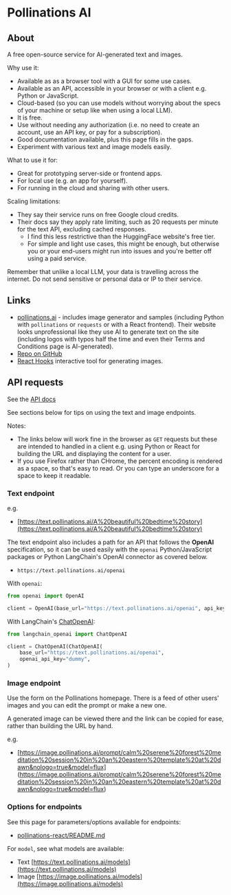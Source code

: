 # Pollinations AI

## About

A free open-source service for AI-generated text and images. 

Why use it:

- Available as as a browser tool with a GUI for some use cases.
- Available as an API, accessible in your browser or with a client e.g. Python or JavaScript.
- Cloud-based (so you can use models without worrying about the specs of your machine or setup like when using a local LLM).
- It is free.
- Use without needing any authorization (i.e. no need to create an account, use an API key, or pay for a subscription).
- Good documentation available, plus this page fills in the gaps.
- Experiment with various text and image models easily.

What to use it for:

- Great for prototyping server-side or frontend apps.
- For local use (e.g. an app for yourself).
- For running in the cloud and sharing with other users. 

Scaling limitations:

- They say their service runs on free Google cloud credits.
- Their docs say they apply rate limiting, such as 20 requests per minute for the text API, excluding cached responses.
    - I find this less restrictive than the HuggingFace website's free tier.
    - For simple and light use cases, this might be enough, but otherwise you or your end-users might run into issues and you're better off using a paid service.

Remember that unlike a local LLM, your data is travelling across the internet. Do not send sensitive or personal data or IP to their service.

## Links

- [pollinations.ai](https://pollinations.ai/) - includes image generator and samples (including Python with `pollinations` or `requests` or with a React frontend). Their website looks unprofessional like they use AI to generate text on the site (including logos with typos half the time and even their Terms and Conditions page is AI-generated).
- [Repo on GitHub](https://github.com/pollinations/pollinations)
- [React Hooks](https://react-hooks.pollinations.ai/) interactive tool for generating images.


## API requests

See the [API docs](https://github.com/pollinations/pollinations/blob/master/APIDOCS.md)

See sections below for tips on using the text and image endpoints.

Notes:

- The links below will work fine in the browser as `GET` requests but these are intended to handled in a client e.g. using Python or React for building the URL and displaying the content for a user.
- If you use Firefox rather than CHrome, the percent encoding is rendered as a space, so that's easy to read. Or you can type an underscore for a space to keep it readable.

### Text endpoint

e.g.

- [https://text.pollinations.ai/A%20beautiful%20bedtime%20story](https://text.pollinations.ai/A%20beautiful%20bedtime%20story)

The text endpoint also includes a path for an API that follows the **OpenAI** specification, so it can be used easily with the `openai` Python/JavaScript packages or Python LangChain's OpenAI connector as covered below.

- `https://text.pollinations.ai/openai`

With `openai`:

```python
from openai import OpenAI

client = OpenAI(base_url="https://text.pollinations.ai/openai", api_key="dummy")
```

With LangChain's [ChatOpenAI](https://python.langchain.com/docs/integrations/chat/openai/):

```python
from langchain_openai import ChatOpenAI

client = ChatOpenAI(ChatOpenAI(
    base_url="https://text.pollinations.ai/openai",
    openai_api_key="dummy",
)
```

### Image endpoint

Use the form on the Pollinations homepage. There is a feed of other users' images and you can edit the prompt or make a new one.

A generated image can be viewed there and the link can be copied for ease, rather than building the URL by hand.

e.g. 

- [https://image.pollinations.ai/prompt/calm%20serene%20forest%20meditation%20session%20in%20an%20eastern%20template%20at%20dawn&nologo=true&model=flux]
(https://image.pollinations.ai/prompt/calm%20serene%20forest%20meditation%20session%20in%20an%20eastern%20template%20at%20dawn&nologo=true&model=flux)

### Options for endpoints

See this page for parameters/options available for endpoints:

- [pollinations-react/README.md](https://github.com/pollinations/pollinations/blob/master/pollinations-react/README.md)

For `model`, see what models are available:

- Text [https://text.pollinations.ai/models](https://text.pollinations.ai/models)
- Image [https://image.pollinations.ai/models](https://image.pollinations.ai/models)

